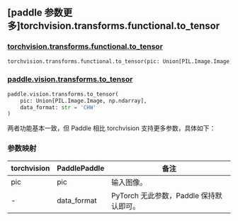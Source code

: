 ## [paddle 参数更多]torchvision.transforms.functional.to_tensor

### [torchvision.transforms.functional.to_tensor](https://pytorch.org/vision/main/generated/torchvision.transforms.functional.to_tensor.html)

```python
torchvision.transforms.functional.to_tensor(pic: Union[PIL.Image.Image, numpy.ndarray])
```

### [paddle.vision.transforms.to_tensor](https://www.paddlepaddle.org.cn/documentation/docs/zh/develop/api/paddle/vision/transforms/to_tensor_cn.html)

```python
paddle.vision.transforms.to_tensor(
    pic: Union[PIL.Image.Image, np.ndarray],
    data_format: str = 'CHW'
)
```

两者功能基本一致，但 Paddle 相比 torchvision 支持更多参数，具体如下：

### 参数映射

| torchvision | PaddlePaddle | 备注                                               |
| ------------------------------------------- | ----------------------------------- | -------------------------------------------------- |
| pic       | pic  | 输入图像。                       |
| -                                           | data_format  | PyTorch 无此参数，Paddle 保持默认即可。 |
